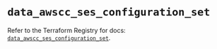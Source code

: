 # `data_awscc_ses_configuration_set`

Refer to the Terraform Registry for docs: [`data_awscc_ses_configuration_set`](https://registry.terraform.io/providers/hashicorp/awscc/0.70.0/docs/data-sources/ses_configuration_set).
